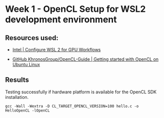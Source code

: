 # Week 1 - OpenCL Setup for WSL2 development environment

##  Resources used:

* [Intel | Configure WSL 2 for GPU Workflows](https://www.intel.com/content/www/us/en/docs/oneapi/installation-guide-linux/2024-0/configure-wsl-2-for-gpu-workflows.html#UBUNTU-22-04-JAMMY)

* [GitHub KhronosGroup/OpenCL-Guide | Getting started with OpenCL on Ubuntu Linux](https://github.com/KhronosGroup/OpenCL-Guide/blob/main/chapters/getting_started_linux.md)

## Results

Testing successfully if hardware platform is available for the OpenCL SDK installation.

` gcc -Wall -Wextra -D CL_TARGET_OPENCL_VERSION=100 hello.c -o HelloOpenCL -lOpenCL `
 